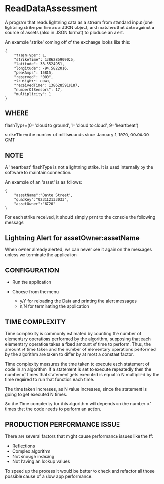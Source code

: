 # ReadDataAssessment

A program that reads lightning data as a stream from standard input (one lightning strike per line as a JSON object, and matches that data against a source of assets (also in JSON format) to produce an alert.

An example 'strike' coming off of the exchange looks like this:
```
{
    "flashType": 1,
    "strikeTime": 1386285909025,
    "latitude": 33.5524951,
    "longitude": -94.5822016,
    "peakAmps": 15815,
    "reserved": "000",
    "icHeight": 8940,
    "receivedTime": 1386285919187,
    "numberOfSensors": 17,
    "multiplicity": 1
}
```

## WHERE
flashType=(0='cloud to ground', 1='cloud to cloud', 9='heartbeat')

strikeTime=the number of milliseconds since January 1, 1970, 00:00:00 GMT

## NOTE
A 'heartbeat' flashType is not a lightning strike. It is used internally by the software to maintain connection.

An example of an 'asset' is as follows:
```
{
    "assetName":"Dante Street",
    "quadKey":"023112133033",
    "assetOwner":"6720"
}
```

For each strike received, it should simply print to the console the following message:

## Lightning Alert for assetOwner:assetName

When owner already alerted, we can never see it again on the messages unless we terminate the application

CONFIGURATION
-------------
 
 * Run the application

 * Choose from the menu
      - y/Y for reloading the Data and printing the alert messages
      - n/N for terminating the application

TIME COMPLEXITY
---------------
Time complexity is commonly estimated by counting the number of elementary operations performed by the algorithm, supposing that each elementary operation takes a fixed amount of time to perform. Thus, the amount of time taken and the number of elementary operations performed by the algorithm are taken to differ by at most a constant factor.

Time complexity measures the time taken to execute each statement of code in an algorithm. If a statement is set to execute repeatedly then the number of times that statement gets executed is equal to N multiplied by the time required to run that function each time.

The time taken increases, as N value increases, since the statement is going to get executed N times.

So the Time complexity for this algorithm will depends on the number of times that the code needs to perform an action.

PRODUCTION PERFORMANCE ISSUE
---------------------------------------

There are several factors that might cause performance issues like the ff:
* Reflections
* Complex algorithm
* Not enough indexing
* Not having an lookup values

To speed up the process it would be better to check and refactor all those possible cause of a slow app performance.




